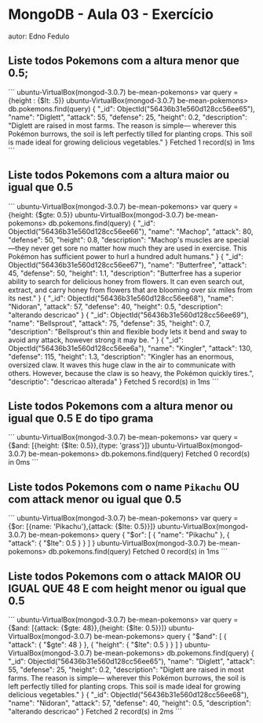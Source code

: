 # MongoDB - Aula 03 - Exercício
autor: Edno Fedulo

## Liste todos Pokemons com a altura **menor que** 0.5;
´´´
ubuntu-VirtualBox(mongod-3.0.7) be-mean-pokemons> var query = {height : {$lt: .5}}
ubuntu-VirtualBox(mongod-3.0.7) be-mean-pokemons> db.pokemons.find(query)
{
  "_id": ObjectId("56436b31e560d128cc56ee65"),
  "name": "Diglett",
  "attack": 55,
  "defense": 25,
  "height": 0.2,
  "description": "Diglett are raised in most farms. The reason is simple— wherever this Pokémon burrows, the soil is left perfectly tilled for planting crops. This soil is made ideal for growing delicious vegetables."
}
Fetched 1 record(s) in 1ms
´´´

## Liste todos Pokemons com a altura **maior ou igual que** 0.5
´´´
ubuntu-VirtualBox(mongod-3.0.7) be-mean-pokemons> var query = {height: {$gte: 0.5}}
ubuntu-VirtualBox(mongod-3.0.7) be-mean-pokemons> db.pokemons.find(query)
{
  "_id": ObjectId("56436b31e560d128cc56ee66"),
  "name": "Machop",
  "attack": 80,
  "defense": 50,
  "height": 0.8,
  "description": "Machop's muscles are special—they never get sore no matter how much they are used in exercise. This Pokémon has sufficient power to hurl a hundred adult humans."
}
{
  "_id": ObjectId("56436b31e560d128cc56ee67"),
  "name": "Butterfree",
  "attack": 45,
  "defense": 50,
  "height": 1.1,
  "description": "Butterfree has a superior ability to search for delicious honey from flowers. It can even search out, extract, and carry honey from flowers that are blooming over six miles from its nest."
}
{
  "_id": ObjectId("56436b31e560d128cc56ee68"),
  "name": "Nidoran",
  "attack": 57,
  "defense": 40,
  "height": 0.5,
  "description": "alterando descricao"
}
{
  "_id": ObjectId("56436b31e560d128cc56ee69"),
  "name": "Bellsprout",
  "attack": 75,
  "defense": 35,
  "height": 0.7,
  "description": "Bellsprout's thin and flexible body lets it bend and sway to avoid any attack, however strong it may be. "
}
{
  "_id": ObjectId("56436b31e560d128cc56ee6a"),
  "name": "Kingler",
  "attack": 130,
  "defense": 115,
  "height": 1.3,
  "description": "Kingler has an enormous, oversized claw. It waves this huge claw in the air to communicate with others. However, because the claw is so heavy, the Pokémon quickly tires.",
  "descriptio": "descricao alterada"
}
Fetched 5 record(s) in 1ms
´´´


## Liste todos Pokemons com a altura **menor ou igual que** 0.5 **E** do tipo grama
´´´
ubuntu-VirtualBox(mongod-3.0.7) be-mean-pokemons> var query = {$and: [{height: {$lte: 0.5}},{type: 'grass'}]}
ubuntu-VirtualBox(mongod-3.0.7) be-mean-pokemons> db.pokemons.find(query)
Fetched 0 record(s) in 0ms
´´´

## Liste todos Pokemons com o name `Pikachu` **OU** com attack **menor ou igual que** 0.5
´´´
ubuntu-VirtualBox(mongod-3.0.7) be-mean-pokemons> var query = {$or: [{name: 'Pikachu'},{attack: {$lte: 0.5}}]}
ubuntu-VirtualBox(mongod-3.0.7) be-mean-pokemons> query
{
  "$or": [
    {
      "name": "Pikachu"
    },
    {
      "attack": {
        "$lte": 0.5
      }
    }
  ]
}
ubuntu-VirtualBox(mongod-3.0.7) be-mean-pokemons> db.pokemons.find(query)
Fetched 0 record(s) in 1ms
´´´

## Liste todos Pokemons com o attack **MAIOR OU IGUAL QUE** 48 **E** com  height **menor ou igual que** 0.5
´´´
ubuntu-VirtualBox(mongod-3.0.7) be-mean-pokemons> var query = {$and: [{attack: {$gte: 48}},{height: {$lte: 0.5}}]}
ubuntu-VirtualBox(mongod-3.0.7) be-mean-pokemons> query
{
  "$and": [
    {
      "attack": {
        "$gte": 48
      }
    },
    {
      "height": {
        "$lte": 0.5
      }
    }
  ]
}
ubuntu-VirtualBox(mongod-3.0.7) be-mean-pokemons> db.pokemons.find(query)
{
  "_id": ObjectId("56436b31e560d128cc56ee65"),
  "name": "Diglett",
  "attack": 55,
  "defense": 25,
  "height": 0.2,
  "description": "Diglett are raised in most farms. The reason is simple— wherever this Pokémon burrows, the soil is left perfectly tilled for planting crops. This soil is made ideal for growing delicious vegetables."
}
{
  "_id": ObjectId("56436b31e560d128cc56ee68"),
  "name": "Nidoran",
  "attack": 57,
  "defense": 40,
  "height": 0.5,
  "description": "alterando descricao"
}
Fetched 2 record(s) in 2ms
´´´
